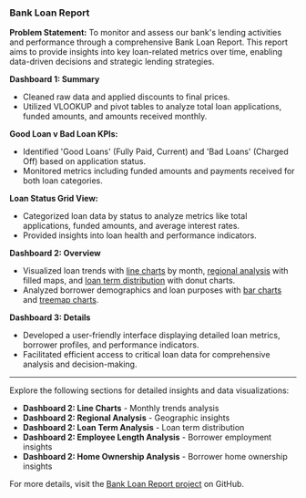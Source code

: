 ### Bank Loan Report

**Problem Statement:**
To monitor and assess our bank's lending activities and performance through a comprehensive Bank Loan Report. This report aims to provide insights into key loan-related metrics over time, enabling data-driven decisions and strategic lending strategies.

**Dashboard 1: Summary**
- Cleaned raw data and applied discounts to final prices.
- Utilized VLOOKUP and pivot tables to analyze total loan applications, funded amounts, and amounts received monthly.

**Good Loan v Bad Loan KPIs:**
- Identified 'Good Loans' (Fully Paid, Current) and 'Bad Loans' (Charged Off) based on application status.
- Monitored metrics including funded amounts and payments received for both loan categories.

**Loan Status Grid View:**
- Categorized loan data by status to analyze metrics like total applications, funded amounts, and average interest rates.
- Provided insights into loan health and performance indicators.

**Dashboard 2: Overview**
- Visualized loan trends with [line charts](#dashboard-2-line-charts) by month, [regional analysis](#dashboard-2-regional-analysis) with filled maps, and [loan term distribution](#dashboard-2-loan-term-analysis) with donut charts.
- Analyzed borrower demographics and loan purposes with [bar charts](#dashboard-2-employee-length-analysis) and [treemap charts](#dashboard-2-home-ownership-analysis).

**Dashboard 3: Details**
- Developed a user-friendly interface displaying detailed loan metrics, borrower profiles, and performance indicators.
- Facilitated efficient access to critical loan data for comprehensive analysis and decision-making.

---

Explore the following sections for detailed insights and data visualizations:
- **Dashboard 2: Line Charts** - Monthly trends analysis
- **Dashboard 2: Regional Analysis** - Geographic insights
- **Dashboard 2: Loan Term Analysis** - Loan term distribution
- **Dashboard 2: Employee Length Analysis** - Borrower employment insights
- **Dashboard 2: Home Ownership Analysis** - Borrower home ownership insights

For more details, visit the [Bank Loan Report project](https://github.com/rizsocial/Data-Analysis/tree/main/Excel%20Data%20Analysis/Bank%20Loan%20Report) on GitHub.

